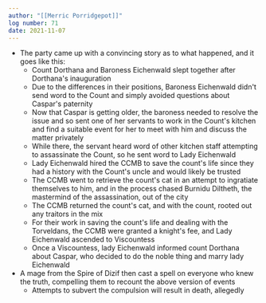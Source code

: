```yaml
---
author: "[[Merric Porridgepot]]"
log number: 71
date: 2021-11-07
---
```

- The party came up with a convincing story as to what happened, and it goes like this:
    - Count Dorthana and Baroness Eichenwald slept together after Dorthana's inauguration
    - Due to the differences in their positions, Baroness Eichenwald didn't send word to the Count and simply avoided questions about Caspar's paternity
    - Now that Caspar is getting older, the baroness needed to resolve the issue and so sent one of her servants to work in the Count's kitchen and find a suitable event for her to meet with him and discuss the matter privately
    - While there, the servant heard word of other kitchen staff attempting to assassinate the Count, so he sent word to Lady Eichenwald
    - Lady Eichenwald hired the CCMB to save the count's life since they had a history with the Count's uncle and would likely be trusted
    - The CCMB went to retrieve the count's cat in an attempt to ingratiate themselves to him, and in the process chased Burnidu Diltheth, the mastermind of the assassination, out of the city
    - The CCMB returned the count's cat, and with the count, rooted out any traitors in the mix
    - For their work in saving the count's life and dealing with the Torveldans, the CCMB were granted a knight's fee, and Lady Eichenwald ascended to Viscountess
    - Once a Viscountess, lady Eichenwald informed count Dorthana about Caspar, who decided to do the noble thing and marry lady Eichenwald
- A mage from the Spire of Dizif then cast a spell on everyone who knew the truth, compelling them to recount the above version of events
    - Attempts to subvert the compulsion will result in death, allegedly